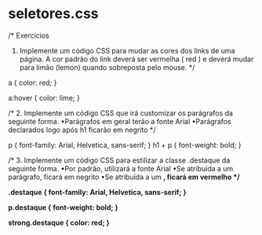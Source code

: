 # seletores.css

/* Exercícios
1. Implemente um código CSS para mudar as cores dos links de uma página. A
cor padrão do link deverá ser vermelha ( red ) e deverá mudar para limão (lemon)
quando sobreposta pelo mouse.
*/

a {
    color: red;
}

a:hover {
    color: lime;
}

/*
2. Implemente um código CSS que irá customizar os parágrafos da seguinte
forma.
•Parágrafos em geral terão a fonte Arial
•Parágrafos declarados logo após h1 ficarão em negrito
*/

p {
    font-family: Arial, Helvetica, sans-serif;
}
h1 + p {
    font-weight: bold;
}

/*
3. Implemente um código CSS para estilizar a classe .destaque da seguinte forma.
•Por padrão, utilizará a fonte Arial
•Se atribuída a um parágrafo, ficará em negrito
•Se atribuída a um <strong> , ficará em vermelho
*/

.destaque {
    font-family: Arial, Helvetica, sans-serif;
}

p.destaque {
    font-weight: bold;
}

strong.destaque {
    color: red;
}
